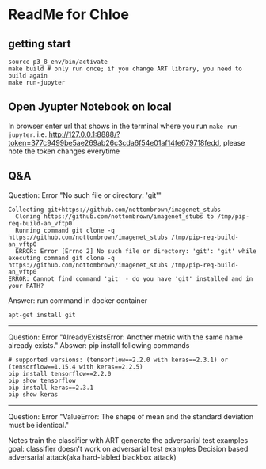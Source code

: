 # ReadMe for Chloe

## getting start
```shell
source p3_8_env/bin/activate
make build # only run once; if you change ART library, you need to build again
make run-jupyter
```

## Open Jyupter Notebook on local

In browser
enter url that shows in the terminal where you run `make run-jupyter`. i.e. http://127.0.0.1:8888/?token=377c9499be5ae269ab26c3cda6f54e01af14fe679718fedd, please note the token changes everytime

## Q&A
Question: Error "No such file or directory: 'git'"
```shell
Collecting git+https://github.com/nottombrown/imagenet_stubs
  Cloning https://github.com/nottombrown/imagenet_stubs to /tmp/pip-req-build-an_vftp0
  Running command git clone -q https://github.com/nottombrown/imagenet_stubs /tmp/pip-req-build-an_vftp0
  ERROR: Error [Errno 2] No such file or directory: 'git': 'git' while executing command git clone -q https://github.com/nottombrown/imagenet_stubs /tmp/pip-req-build-an_vftp0
ERROR: Cannot find command 'git' - do you have 'git' installed and in your PATH?
```
Answer: run command in docker container
```shell
apt-get install git
```
----
Question: Error "AlreadyExistsError: Another metric with the same name already exists."
Abswer: pip install following commands
```shell
# supported versions: (tensorflow==2.2.0 with keras==2.3.1) or (tensorflow==1.15.4 with keras==2.2.5)
pip install tensorflow==2.2.0
pip show tensorflow
pip install keras==2.3.1
pip show keras
```
----
Question: Error "ValueError: The shape of mean and the standard deviation must be identical."


Notes
train the classifier with ART
generate the adversarial test examples
goal: classifier doesn't work on adversarial test examples
Decision based adversarial attack(aka hard-labled blackbox attack)

